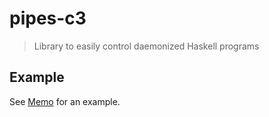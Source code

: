 pipes-c3
========

> Library to easily control daemonized Haskell programs

Example
-------

See [Memo](https://github.com/scvalex/pipes-c3/blob/master/Memo.hs)
for an example.
